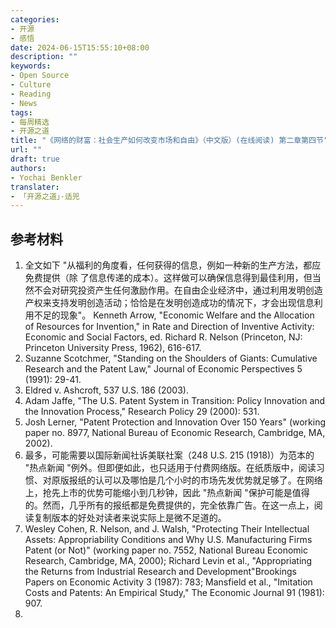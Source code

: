 ```yaml
---
categories:
- 开源
- 感悟
date: 2024-06-15T15:55:10+08:00
description: ""
keywords:
- Open Source
- Culture
- Reading
- News
tags:
- 每周精选
- 开源之道
title: "《网络的财富：社会生产如何改变市场和自由》（中文版）(在线阅读) 第二章第四节"
url: ""
draft: true
authors:
- Yochai Benkler
translater:
- 「开源之道」·适兕
---
```





## 参考材料

1. 全文如下 "从福利的角度看，任何获得的信息，例如一种新的生产方法，都应免费提供（除 了信息传递的成本）。这样做可以确保信息得到最佳利用，但当然不会对研究投资产生任何激励作用。在自由企业经济中，通过利用发明创造产权来支持发明创造活动；恰恰是在发明创造成功的情况下，才会出现信息利用不足的现象"。 Kenneth Arrow, "Economic Welfare and the Allocation of Resources for Invention," in Rate and Direction of Inventive Activity: Economic and Social Factors, ed. Richard R. Nelson (Princeton, NJ: Princeton University Press, 1962), 616-617.
2. Suzanne Scotchmer, "Standing on the Shoulders of Giants: Cumulative Research and the Patent Law," Journal of Economic Perspectives 5 (1991): 29-41.
3. Eldred v. Ashcroft, 537 U.S. 186 (2003).
4. Adam Jaffe, "The U.S. Patent System in Transition: Policy Innovation and the Innovation Process," Research Policy 29 (2000): 531.
5. Josh Lerner, "Patent Protection and Innovation Over 150 Years" (working paper no. 8977, National Bureau of Economic Research, Cambridge, MA, 2002).
6. 最多，可能需要以国际新闻社诉美联社案（248 U.S. 215 (1918)）为范本的 "热点新闻 "例外。但即便如此，也只适用于付费网络版。在纸质版中，阅读习惯、对原版报纸的认可以及哪怕是几个小时的市场先发优势就足够了。在网络上，抢先上市的优势可能缩小到几秒钟，因此 "热点新闻 "保护可能是值得的。然而，几乎所有的报纸都是免费提供的，完全依靠广告。在这一点上，阅读复制版本的好处对读者来说实际上是微不足道的。
7. Wesley Cohen, R. Nelson, and J. Walsh, "Protecting Their Intellectual Assets: Appropriability Conditions and Why U.S. Manufacturing Firms Patent (or Not)" (working paper no. 7552, National Bureau Economic Research, Cambridge, MA, 2000); Richard Levin et al., "Appropriating the Returns from Industrial Research and Development"Brookings Papers on Economic Activity 3 (1987): 783; Mansfield et al., "Imitation Costs and Patents: An Empirical Study," The Economic Journal 91
(1981): 907.
8. 


